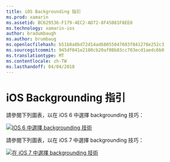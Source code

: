 ```yaml
---
title: iOS Backgrounding 指引
ms.prod: xamarin
ms.assetid: BC629536-F179-4EC2-AD72-8F45081F8EE0
ms.technology: xamarin-ios
author: bradumbaugh
ms.author: brumbaug
ms.openlocfilehash: b51b8a8bd72d14ad68055047603f041278e252c3
ms.sourcegitcommit: 945df041e2180cb20af08b83cc703ecd1aedc6b0
ms.translationtype: MT
ms.contentlocale: zh-TW
ms.lasthandoff: 04/04/2018
---
```

# <a name="ios-backgrounding-guidance"></a>iOS Backgrounding 指引

請參閱下列圖表，以在 iOS 6 中選擇 backgrounding 技巧：

 [![](ios-backgrounding-guidance-images/image10.png "IOS 6 中選擇 backgrounding 技術")](ios-backgrounding-guidance-images/image10.png#lightbox)

請參閱下列圖表，以在 iOS 7 中選擇 backgrounding 技巧：

 [![](ios-backgrounding-guidance-images/image10b.png "在 iOS 7 中選擇 backgrounding 技術")](ios-backgrounding-guidance-images/image10b.png#lightbox)

